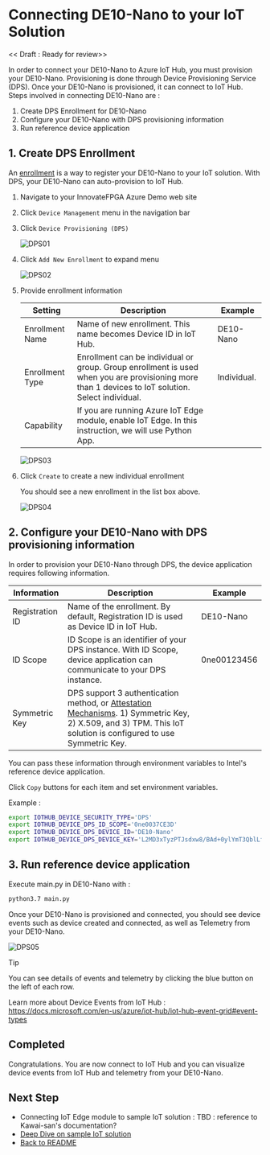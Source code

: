 # Connecting DE10-Nano to your IoT Solution

<< Draft : Ready for review>>

In order to connect your DE10-Nano to Azure IoT Hub, you must provision your DE10-Nano.  Provisioning is done through Device Provisioning Service (DPS).
Once your DE10-Nano is provisioned, it can connect to IoT Hub.  Steps involved in connecting DE10-Nano are :

1. Create DPS Enrollment for DE10-Nano
1. Configure your DE10-Nano with DPS provisioning information
1. Run reference device application

## 1. Create DPS Enrollment

An [enrollment](https://docs.microsoft.com/azure/iot-dps/concepts-service#enrollment) is a way to register your DE10-Nano to your IoT solution.  With DPS, your DE10-Nano can auto-provision to IoT Hub.

1. Navigate to your InnovateFPGA Azure Demo web site
1. Click `Device Management` menu in the navigation bar  
1. Click `Device Provisioning (DPS)`

    ![DPS01](images/DPS-01.png)

1. Click `Add New Enrollment` to expand menu

    ![DPS02](images/DPS-02.png)

1. Provide enrollment information  

    |Setting  |Description  |Example  |
    |---------|---------|---------|
    |Enrollment Name     | Name of new enrollment.  This name becomes Device ID in IoT Hub. | DE10-Nano      |
    |Enrollment Type    | Enrollment can be individual or group.  Group enrollment is used when you are provisioning more than 1 devices to IoT solution.  Select individual.   | Individual.         |
    |Capability     | If you are running Azure IoT Edge module, enable IoT Edge.  In this instruction, we will use Python App.         |         |

    ![DPS03](images/DPS-03.png)

1. Click `Create` to create a new individual enrollment

    You should see a new enrollment in the list box above.

    ![DPS04](images/DPS-04.png)

## 2. Configure your DE10-Nano with DPS provisioning information

In order to provision your DE10-Nano through DPS, the device application requires following information.

| Information     | Description  | Example     |
|-----------------|--------------|-------------|
| Registration ID | Name of the enrollment.  By default, Registration ID is used as Device ID in IoT Hub. | DE10-Nano   |
| ID Scope        | ID Scope is an identifier of your DPS instance.  With ID Scope, device application can communicate to your DPS instance.  | 0ne00123456 |
| Symmetric Key   | DPS support 3 authentication method, or [Attestation Mechanisms](https://docs.microsoft.com/azure/iot-dps/concepts-service#attestation-mechanism).  1) Symmetric Key, 2) X.509, and 3) TPM.  This IoT solution is configured to use Symmetric Key. |             |

You can pass these information through environment variables to Intel's reference device application.

Click `Copy` buttons for each item and set environment variables.

Example :

```bash
export IOTHUB_DEVICE_SECURITY_TYPE='DPS'
export IOTHUB_DEVICE_DPS_ID_SCOPE='0ne0037CE3D'
export IOTHUB_DEVICE_DPS_DEVICE_ID='DE10-Nano'
export IOTHUB_DEVICE_DPS_DEVICE_KEY='L2MD3xTyzPTJsdxw8/BAd+0ylYmT3QblLfgzlooriLjMN6UcFXQ8KPw/zTACdQhNE/uxWmHFzixcsDhhX5A2KdfdafdQ=='
```

## 3. Run reference device application

Execute main.py in DE10-Nano with :

```bash
python3.7 main.py
```

Once your DE10-Nano is provisioned and connected, you should see device events such as device created and connected, as well as Telemetry from your DE10-Nano.

![DPS05](images/DPS-05.png)

> [!TIP]  
> You can see details of events and telemetry by clicking the blue button on the left of each row.

Learn more about Device Events from IoT Hub : <https://docs.microsoft.com/en-us/azure/iot-hub/iot-hub-event-grid#event-types>

## Completed

Congratulations.  You are now connect to IoT Hub and you can visualize device events from IoT Hub and telemetry from your DE10-Nano.

## Next Step

- Connecting IoT Edge module to sample IoT solution : TBD : reference to Kawai-san's documentation?
- [Deep Dive on sample IoT solution](PaaS-DeepDive.md)
- [Back to README](README.md)
